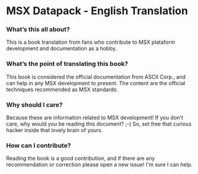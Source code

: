 # MSX Datapack - English Translation

### What’s this all about?
This is a book translation from fans who contribute to MSX plataform
development and documentation as a hobby.

### What’s the point of translating this book?
This book is considered the official documentation from ASCII Corp., and can
help in any MSX development to present. The content are the official techniques
recommended as MSX standards.

### Why should I care?
Because these are information related to MSX development! If you don't care, why
would you be reading this document? ;-)
So, set free that curious hacker inside that lovely brain of yours.

### How can I contribute?
Reading the book is a good contribution, and if there are any recommendation or
correction please open a new issue! I'm sure I can help.
